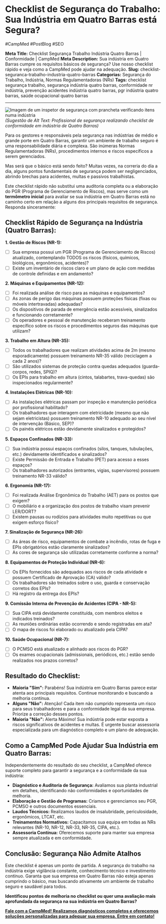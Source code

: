 # Checklist de Segurança do Trabalho: Sua Indústria em Quatro Barras está Segura?

#CampMed #PostBlog #SEO 

**Meta Title:** Checklist Segurança Trabalho Indústria Quatro Barras | Conformidade | CampMed
**Meta Description:** Sua indústria em Quatro Barras cumpre os requisitos básicos de segurança? Use nosso checklist rápido e veja como a CampMed pode ajudar na adequação.
**Slug:** checklist-seguranca-trabalho-industria-quatro-barras
**Categorias:** Segurança do Trabalho, Indústria, Normas Regulamentadoras (NRs)
**Tags:** checklist segurança trabalho, segurança indústria quatro barras, conformidade nr indústria, prevenção acidentes indústria quatro barras, pgr indústria quatro barras, saúde ocupacional quatro barras

---

![Imagem de um inspetor de segurança com prancheta verificando itens numa indústria](placeholder_imagem_checklist_industria_qb.jpg) *(Sugestão de Alt Text: Profissional de segurança realizando checklist de conformidade em indústria de Quatro Barras)*

Para os gestores e responsáveis pela segurança nas indústrias de médio e grande porte em Quatro Barras, garantir um ambiente de trabalho seguro é uma responsabilidade diária e complexa. São inúmeras Normas Regulamentadoras (NRs), procedimentos internos e riscos específicos a serem gerenciados.

Mas será que o básico está sendo feito? Muitas vezes, na correria do dia a dia, alguns pontos fundamentais de segurança podem ser negligenciados, abrindo brechas para acidentes, multas e passivos trabalhistas.

Este checklist rápido não substitui uma auditoria completa ou a elaboração do PGR (Programa de Gerenciamento de Riscos), mas serve como um **termômetro inicial** para avaliar se sua indústria em Quatro Barras está no caminho certo em relação a alguns dos principais requisitos de segurança. Responda sinceramente:

## Checklist Rápido de Segurança na Indústria (Quatro Barras):

**1. Gestão de Riscos (NR-1):**
*   [ ] Sua empresa possui um PGR (Programa de Gerenciamento de Riscos) atualizado, contemplando TODOS os riscos (físicos, químicos, biológicos, ergonômicos, acidentes)?
*   [ ] Existe um inventário de riscos claro e um plano de ação com medidas de controle definidas e em andamento?

**2. Máquinas e Equipamentos (NR-12):**
*   [ ] Foi realizada análise de risco para as máquinas e equipamentos?
*   [ ] As zonas de perigo das máquinas possuem proteções físicas (fixas ou móveis intertravadas) adequadas?
*   [ ] Os dispositivos de parada de emergência estão acessíveis, sinalizados e funcionando corretamente?
*   [ ] Os operadores e pessoal de manutenção receberam treinamento específico sobre os riscos e procedimentos seguros das máquinas que utilizam?

**3. Trabalho em Altura (NR-35):**
*   [ ] Todos os trabalhadores que realizam atividades acima de 2m (mesmo esporadicamente) possuem treinamento NR-35 válido (reciclagem a cada 2 anos)?
*   [ ] São utilizados sistemas de proteção contra quedas adequados (guarda-corpos, redes, SPIQ)?
*   [ ] Os EPIs para trabalho em altura (cintos, talabartes, trava-quedas) são inspecionados regularmente?

**4. Instalações Elétricas (NR-10):**
*   [ ] As instalações elétricas passam por inspeção e manutenção periódica por profissional habilitado?
*   [ ] Os trabalhadores que interagem com eletricidade (mesmo que não sejam eletricistas) possuem treinamento NR-10 adequado ao seu nível de intervenção (Básico, SEP)?
*   [ ] Os painéis elétricos estão devidamente sinalizados e protegidos?

**5. Espaços Confinados (NR-33):**
*   [ ] Sua indústria possui espaços confinados (silos, tanques, tubulações, etc.) devidamente identificados e sinalizados?
*   [ ] Existe Permissão de Entrada e Trabalho (PET) para acesso a esses espaços?
*   [ ] Os trabalhadores autorizados (entrantes, vigias, supervisores) possuem treinamento NR-33 válido?

**6. Ergonomia (NR-17):**
*   [ ] Foi realizada Análise Ergonômica do Trabalho (AET) para os postos que exigem?
*   [ ] O mobiliário e a organização dos postos de trabalho visam prevenir LER/DORT?
*   [ ] Existem pausas ou rodízios para atividades muito repetitivas ou que exigem esforço físico?

**7. Sinalização de Segurança (NR-26):**
*   [ ] As áreas de risco, equipamentos de combate a incêndio, rotas de fuga e EPIs obrigatórios estão claramente sinalizados?
*   [ ] As cores de segurança são utilizadas corretamente conforme a norma?

**8. Equipamentos de Proteção Individual (NR-6):**
*   [ ] Os EPIs fornecidos são adequados aos riscos de cada atividade e possuem Certificado de Aprovação (CA) válido?
*   [ ] Os trabalhadores são treinados sobre o uso, guarda e conservação corretos dos EPIs?
*   [ ] Há registro da entrega dos EPIs?

**9. Comissão Interna de Prevenção de Acidentes (CIPA - NR-5):**
*   [ ] Sua CIPA está devidamente constituída, com membros eleitos e indicados treinados?
*   [ ] As reuniões ordinárias estão ocorrendo e sendo registradas em ata?
*   [ ] O mapa de riscos foi elaborado ou atualizado pela CIPA?

**10. Saúde Ocupacional (NR-7):**
*   [ ] O PCMSO está atualizado e alinhado aos riscos do PGR?
*   [ ] Os exames ocupacionais (admissionais, periódicos, etc.) estão sendo realizados nos prazos corretos?

## Resultado do Checklist:

*   **Maioria "Sim":** Parabéns! Sua indústria em Quatro Barras parece estar atenta aos principais requisitos. Continue monitorando e buscando a melhoria contínua.
*   **Alguns "Não":** Atenção! Cada item não cumprido representa um risco para seus trabalhadores e para a conformidade legal da sua empresa. Priorize a correção desses pontos.
*   **Maioria "Não":** Alerta Máximo! Sua indústria pode estar exposta a riscos significativos de acidentes e multas. É urgente buscar assessoria especializada para um diagnóstico completo e um plano de adequação.

## Como a CampMed Pode Ajudar Sua Indústria em Quatro Barras:

Independentemente do resultado do seu checklist, a CampMed oferece suporte completo para garantir a segurança e a conformidade da sua indústria:

*   **Diagnóstico e Auditoria de Segurança:** Avaliamos sua planta industrial em detalhes, identificando não conformidades e oportunidades de melhoria.
*   **Elaboração e Gestão de Programas:** Criamos e gerenciamos seu PGR, PCMSO e outros documentos essenciais.
*   **Laudos Técnicos:** Realizamos laudos de insalubridade, periculosidade, ergonômicos, LTCAT, etc.
*   **Treinamentos Normativos:** Capacitamos sua equipa em todas as NRs relevantes (NR-10, NR-12, NR-33, NR-35, CIPA, etc.).
*   **Assessoria Contínua:** Oferecemos suporte para manter sua empresa sempre atualizada e em conformidade.

## Conclusão: Segurança Não Admite Atalhos

Este checklist é apenas um ponto de partida. A segurança do trabalho na indústria exige vigilância constante, conhecimento técnico e investimento contínuo. Garanta que sua empresa em Quatro Barras não esteja apenas cumprindo o básico, mas buscando ativamente um ambiente de trabalho seguro e saudável para todos.

**Identificou pontos de melhoria no checklist ou quer uma avaliação mais aprofundada da segurança na sua indústria em Quatro Barras?**

[**Fale com a CampMed! Realizamos diagnósticos completos e oferecemos soluções personalizadas para adequar sua empresa. Entre em contato!**](https://campmedocupacional.com/?page_id=233)

